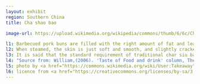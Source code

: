 ```yaml
---
layout: exhibit
region: Southern China
title: Cha shao bao

image-url: https://upload.wikimedia.org/wikipedia/commons/thumb/6/6c/Char_siu_bao.jpg/640px-Char_siu_bao.jpg

l1: Barbecued pork buns are filled with the right amount of fat and lean pork.
l2: When steamed, the skin is just soft and smooth, and slightly cracked to reveal the filling, giving off the aroma of barbecued pork.
l3: It is said that the standard requirement of traditional char siu bao is "bird cage shaped with a high body, a big belly, and a burst mouth with only a slight hint of filling
l4: "Source from: William,(2006). 'Taste of Food and drink' column, The Courier."
l5: photo by <a href="https://commons.wikimedia.org/wiki/User:Takeaway">@Takeaway</a>
l6: licence from <a href="https://creativecommons.org/licenses/by-sa/3.0/">CC-BY-SA-3.0</a> 
---
```

